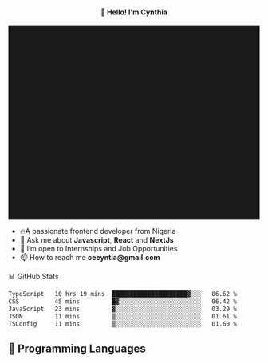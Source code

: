 <h4 align="center">👋 Hello! I'm Cynthia</h4>

<hr style="height:10%; margin-left:0; margin-right:0;" />

<div align="left">
  <ul>
  <li>🔥A passionate frontend developer from Nigeria</li>
  <li>💬 Ask me about <strong>Javascript</strong>, <strong>React</strong> and <strong> NextJs</strong></li>
  <li>👯 I’m open to Internships and Job Opportunities</li>
  <li>📫 How to reach me <strong>ceeyntia@gmail.com</strong></li>
</ul>
</div
  
## 📊 GitHub Stats

<!--START_SECTION:waka-->

```txt
TypeScript   10 hrs 19 mins  █████████████████████▓░░░   86.62 %
CSS          45 mins         █▓░░░░░░░░░░░░░░░░░░░░░░░   06.42 %
JavaScript   23 mins         ▓░░░░░░░░░░░░░░░░░░░░░░░░   03.29 %
JSON         11 mins         ▒░░░░░░░░░░░░░░░░░░░░░░░░   01.61 %
TSConfig     11 mins         ▒░░░░░░░░░░░░░░░░░░░░░░░░   01.60 %
```

<!--END_SECTION:waka-->

## 💬 Programming Languages

<!--START_SECTION:languages-->
<!--END_SECTION:languages-->
